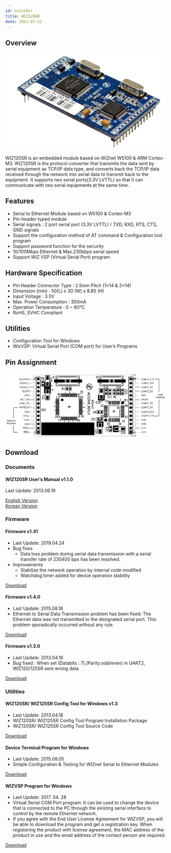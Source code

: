 ```yaml
---
id: wiz120sr
title: WIZ120SR
date: 2021-07-22
---
```


## Overview

![](/img/products/wiz120sr/wiz12sr-1.jpg)

WIZ120SR is an embedded module based on WIZnet W5100 &  ARM Cortex-M3. WIZ120SR is the protocol converter that transmits the data sent by serial equipment as TCP/IP data type, and converts back the TCP/IP data received through the network into serial data to transmit back to the equipment. It supports two serial ports(3.3V LVTTL) so that it can communicate with two serial equipments at the same time.

## Features

- Serial to Ethernet Module based on W5100 & Cortex-M3
- Pin-header typed module
- Serial signals : 2 port serial port (3.3V LVTTL) / TXD, RXD, RTS, CTS, GND signals
- Support the configuration method of AT command & Configuration tool program
- Support password function for the security
- 10/100Mbps Ethernet & Max.230kbps serial speed
- Support WIZ VSP (Virtual Serial Port) program

## Hardware Specification

- Pin Header Connector Type : 2.5mm Pitch (1×14 & 2×14)
- Dimension (mm) : 50(L) x 30 (W) x 8.85 (H)
- Input Voltage : 3.3V
- Max. Power Consumption : 300mA
- Operation Temperature : 0 ~ 80℃
- RoHS, SVHC Compliant

## Utilities

- Configuration Tool for Windows
- WizVSP: Virtual Serial Port (COM port) for User’s Programs

## Pin Assignment

![](/img/products/wiz120sr/pinmap1.jpg)

## Download

### Documents

#### WIZ120SR User’s Manual v1.1.0

Last Update: 2013.06.19

<a href="/img/products/wiz120sr/WIZ120SR_UM_v110e.pdf" target="_blank">English Version</a>
<br />
<a href="/img/products/wiz120sr/WIZ120SR_UM_v110k.pdf" target="_blank">Korean Version</a>

### Firmware

#### Firmware v1.41

- Last Update: 2019.04.24
- Bug fixes
    - Data loss problem during serial data transmission with a serial transfer rate of 230400 bps has been resolved.
- Improvements
    - Stabilize the network operation by internal code modified
    - Watchdog timer added for device operation stability

<a href="/img/products/wiz120sr/wiz120_125sr_app_0141.zip" target="_blank">Download</a>

#### Firmware v1.4.0

- Last Update: 2015.08.18
- Ethernet to Serial Data Transmission problem has been fixed:
    The Ethernet data was not transmitted to the designated serial port. This problem sporadically occurred without any rule.

<a href="/img/products/wiz120sr/wiz120_125sr_app.zip" target="_blank">Download</a>

#### Firmware v1.3.0

- Last Update: 2013.04.18
- Bug fixed : When set (Databits : 7),(Parity:odd/even) in UART2, WIZ120/125SR sent wrong data

<a href="/img/products/wiz120sr/WIZ120SR_FW_V130E.zip" target="_blank">Download</a>

### Utilities

#### WIZ120SR/ WIZ125SR Config Tool for Windows v1.3

- Last Update: 2013.04.18
- WIZ120SR/ WIZ125SR Config Tool Program Installation Package
- WIZ120SR/ WIZ125SR Config Tool Source Code

<a href="/img/products/wiz120sr/WIZ12xSR_Config_V110.zip" target="_blank">Download</a>

#### Device Terminal Program for Windows

- Last Update: 2015.08.05
- Simple Configuration & Testing for WIZnet Serial to Ethernet Modules

<a href="/img/products/wiz100sr/Device_Terminal.zip" target="_blank">Download</a>

#### WIZVSP Program for Windows

- Last Update: 2017. 04. 28
- Virtual Serial COM Port program: It can be used to change the device that is connected to the PC through the existing serial interface to control by the remote Ethernet network.
- If you agree with the End User License Agreement for WIZVSP, you will be able to download the program and get a registration key. When registering the product with license agreement, the MAC address of the product in use and the email address of the contact person are required.

[Download](http://wizvsp.wiznet.io/)
